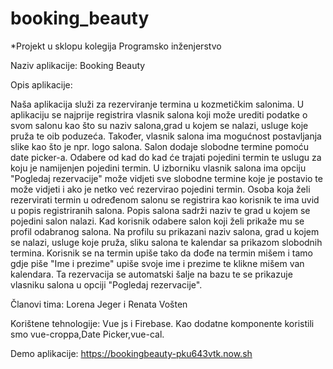 # booking_beauty
*Projekt u sklopu kolegija Programsko inženjerstvo

Naziv aplikacije: Booking Beauty

Opis aplikacije: 

Naša aplikacija služi za rezerviranje termina u kozmetičkim salonima. 
U aplikaciju se najprije registrira vlasnik salona koji može urediti podatke o svom salonu kao što su naziv salona,grad u kojem se nalazi, usluge koje pruža te oib poduzeća.
Također, vlasnik salona ima mogućnost postavljanja slike kao što je npr. logo salona. 
Salon dodaje slobodne termine pomoću date picker-a. 
Odabere od kad do kad će trajati pojedini termin te uslugu za koju je namijenjen pojedini termin. 
U izborniku vlasnik salona ima opciju "Pogledaj rezervacije" može vidjeti sve slobodne termine koje je postavio te može vidjeti i ako je netko već rezervirao pojedini termin.
Osoba koja želi rezervirati termin u određenom salonu se registrira kao korisnik te ima uvid u popis registriranih salona. Popis salona sadrži naziv te grad u kojem se pojedini salon nalazi. 
Kad korisnik odabere salon koji želi prikaže mu se profil odabranog salona. 
Na profilu su prikazani naziv salona, grad u kojem se nalazi, usluge koje pruža, sliku salona te kalendar sa prikazom slobodnih termina. 
Korisnik se na termin upiše tako da dođe na termin mišem i tamo gdje piše "Ime i prezime" upiše svoje ime i prezime te klikne mišem van kalendara. 
Ta rezervacija se automatski šalje na bazu te se prikazuje vlasniku salona u opciji "Pogledaj rezervacije". 

Članovi tima: Lorena Jeger i Renata Vošten

Korištene tehnologije: Vue js i Firebase. Kao dodatne komponente koristili smo vue-croppa,Date Picker,vue-cal.   

Demo aplikacije: https://bookingbeauty-pku643vtk.now.sh
